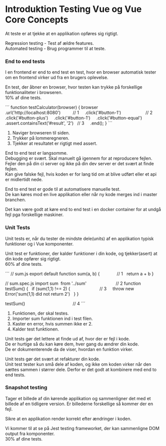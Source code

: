 # Introduktion Testing Vue og Vue Core Concepts
At teste er at tjekke at en applikation opføres sig rigtigt.  

Regression testing - Test af ældre features.  
Automated testing - Brug programmer til at teste.  
### End to end tests
I en frontend er end to end test en test, hvor en browser automatisk
tester om en frontend virker ud fra en brugers oplevelse.  

En test, der åbner en browser, hvor testen kan trykke på forskellige funktionaliteter i browseren.  
10% af dine tests.  

´´´
function testCalculator(browser) {
    browser     
        .url('http://localhost:8080')          // 1     
        .click('#button-1')                    // 2     
        .click('#button-plus')     
        .click('#button-1')     
        .click('#button-equal')     
        .assert.containsText('#result', '2')   // 3     
        .end(); 
}
´´´
1. Naviger browseren til siden.  
2. Trykker på lommeregneren.  
3. Tjekker at resultatet er rigtigt med assert.  

End to end test er langsomme.  
Debugging er svært. Skal manuelt gå igennem for at reproducere fejlen. Fejler den på din ci server og ikke på din dev server er det svært at finde fejlen.  
Kan give falske fejl, hvis koden er for lang tid om at blive udført eller et api er midlertidt nede.  

End to end test er gode til at automatisere manuelle test.  
De kan køres mod en live applikation eller når ny kode merges ind i master branchen.  

Det kan være godt at køre end to end test i en docker container for at undgå fejl pga forskellige maskiner.  

### Unit Tests
Unit tests er, når du tester de mindste dele(units) af en applikation typisk funktioner og i Vue komponenter.  

Unit test er funktioner, der kalder funktioner i din kode, og tjekker(asert) at din kode opfører sig rigtigt.  
60% af dine tests.  

´´´
// sum.js 
export default function sum(a, b) {              // 1   
    return a + b 
} 

// sum.spec.js 
import sum  from '../sum'                        // 2 
function testSum() {   
    if (sum(1,1) !== 2) {                        // 3     
    throw new Error('sum(1,1) did not return 2')   
    } 
} 

testSum()                                       // 4
´´´
1. Funktionen, der skal testes.  
2. Importer sum funktionen ind i test filen.  
3. Kaster en error, hvis summen ikke er 2.  
4. Kalder test funktionen.  

Unit tests gør det lettere at finde ud af, hvor der er fejl i kode.  
De er hurtige så du kan køre dem, hver gang du ændrer din kode.  
De er dokumenterende da de viser, hvordan en funktion virker.  

Unit tests gør det svært at refakturer din kode.  
Unit test tester kun små dele af koden, og ikke om koden virker når den sættes sammen i størrer dele. Derfor er det godt at kombinere med end to end tests.  

### Snapshot testing
Tager et billede af din kørende applikation og sammenligner det med et billede af en tidligere version.
Er billederne forskellige så kommer der en fejl.  

Sikre at en applikation render korrekt efter ændringer i koden.  

Vi kommer til at se på Jest testing frameworket, der kan sammenligne DOM output fra komponenter.  
30% af dine tests.  







